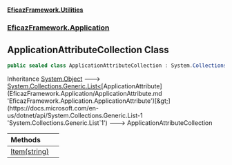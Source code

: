 #### [EficazFramework.Utilities](EficazFrameworkUtilities.md 'EficazFramework Utilities')
### [EficazFramework.Application](EficazFrameworkUtilities.md#EficazFramework.Application 'EficazFramework.Application')

## ApplicationAttributeCollection Class

```csharp
public sealed class ApplicationAttributeCollection : System.Collections.Generic.List<EficazFramework.Application.ApplicationAttribute>
```

Inheritance [System.Object](https://docs.microsoft.com/en-us/dotnet/api/System.Object 'System.Object') &#129106; [System.Collections.Generic.List&lt;](https://docs.microsoft.com/en-us/dotnet/api/System.Collections.Generic.List-1 'System.Collections.Generic.List`1')[ApplicationAttribute](EficazFramework.Application/ApplicationAttribute.md 'EficazFramework.Application.ApplicationAttribute')[&gt;](https://docs.microsoft.com/en-us/dotnet/api/System.Collections.Generic.List-1 'System.Collections.Generic.List`1') &#129106; ApplicationAttributeCollection

| Methods | |
| :--- | :--- |
| [Item(string)](EficazFramework.Application/ApplicationAttributeCollection/Item(string).md 'EficazFramework.Application.ApplicationAttributeCollection.Item(string)') | |
